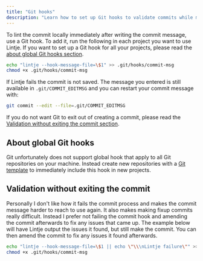 ```yaml
---
title: "Git hooks"
description: "Learn how to set up Git hooks to validate commits while making them."
---
```


To lint the commit locally immediately after writing the commit message, use a Git hook. To add it, run the following in each project you want to use Lintje. If you want to set up a Git hook for all your projects, please read the [about global Git hooks section](#about-global-git-hooks).

```sh
echo "lintje --hook-message-file=\$1" >> .git/hooks/commit-msg
chmod +x .git/hooks/commit-msg
```

If Lintje fails the commit is not saved. The message you entered is still available in `.git/COMMIT_EDITMSG` and you can restart your commit message with:

```sh
git commit --edit --file=.git/COMMIT_EDITMSG
```

If you do not want Git to exit out of creating a commit, please read the [Validation without exiting the commit section](#validation-without-exiting-the-commit).

## About global Git hooks

Git unfortunately does not support global hook that apply to all Git repositories on your machine. Instead create new repositories with a [Git template](https://git-scm.com/docs/git-init#_template_directory) to immediately include this hook in new projects.

## Validation without exiting the commit

Personally I don't like how it fails the commit process and makes the commit message harder to reach to use again. It also makes making fixup commits really difficult. Instead I prefer not failing the commit hook and amending the commit afterwards to fix any issues that came up. The example below will have Lintje output the issues it found, but still make the commit. You can then amend the commit to fix any issues it found afterwards.

```sh
echo "lintje --hook-message-file=\$1 || echo \"\\\nLintje failure\"" >> .git/hooks/commit-msg
chmod +x .git/hooks/commit-msg
```
